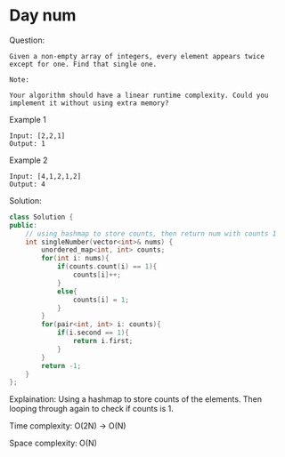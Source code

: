 # Day num

Question: 
```
Given a non-empty array of integers, every element appears twice except for one. Find that single one.

Note:

Your algorithm should have a linear runtime complexity. Could you implement it without using extra memory?
```

Example 1
```
Input: [2,2,1]
Output: 1
```

Example 2
```
Input: [4,1,2,1,2]
Output: 4
```


Solution: 

```cpp
class Solution {
public:
    // using hashmap to store counts, then return num with counts 1
    int singleNumber(vector<int>& nums) {
        unordered_map<int, int> counts;
        for(int i: nums){
            if(counts.count(i) == 1){
                counts[i]++;
            }
            else{
                counts[i] = 1;
            }
        }
        for(pair<int, int> i: counts){
            if(i.second == 1){
                return i.first;
            }
        }
        return -1;
    }
};
```

Explaination:
Using a hashmap to store counts of the elements.
Then looping through again to check if counts is 1.

Time complexity:
O(2N) -> O(N)

Space complexity:
O(N)
